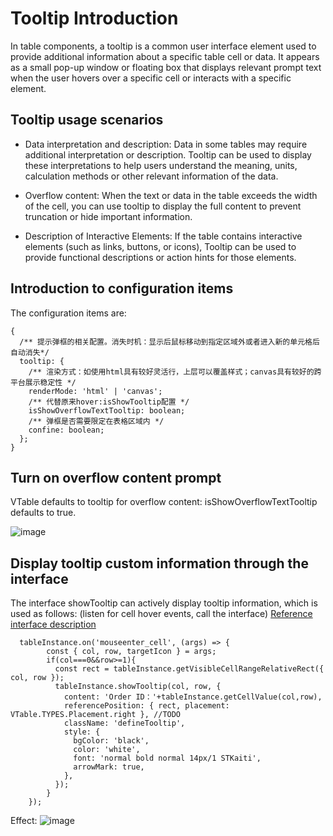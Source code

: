 # Tooltip Introduction

In table components, a tooltip is a common user interface element used to provide additional information about a specific table cell or data. It appears as a small pop-up window or floating box that displays relevant prompt text when the user hovers over a specific cell or interacts with a specific element.

## Tooltip usage scenarios

*   Data interpretation and description: Data in some tables may require additional interpretation or description. Tooltip can be used to display these interpretations to help users understand the meaning, units, calculation methods or other relevant information of the data.

*   Overflow content: When the text or data in the table exceeds the width of the cell, you can use tooltip to display the full content to prevent truncation or hide important information.

*   Description of Interactive Elements: If the table contains interactive elements (such as links, buttons, or icons), Tooltip can be used to provide functional descriptions or action hints for those elements.

## Introduction to configuration items

The configuration items are:

    {
      /** 提示弹框的相关配置。消失时机：显示后鼠标移动到指定区域外或者进入新的单元格后自动消失*/
      tooltip: {
        /** 渲染方式：如使用html具有较好灵活行，上层可以覆盖样式；canvas具有较好的跨平台展示稳定性 */
        renderMode: 'html' | 'canvas';
        /** 代替原来hover:isShowTooltip配置 */
        isShowOverflowTextTooltip: boolean;
        /** 弹框是否需要限定在表格区域内 */
        confine: boolean;
      };
    }

## Turn on overflow content prompt

VTable defaults to tooltip for overflow content: isShowOverflowTextTooltip defaults to true.

![image](https://lf9-dp-fe-cms-tos.byteorg.com/obj/bit-cloud/c0de7ff0a101bd4cb25c8170e.gif)

## Display tooltip custom information through the interface

The interface showTooltip can actively display tooltip information, which is used as follows: (listen for cell hover events, call the interface)
[Reference interface description](https://visactor.io/vtable/options/Methods#showTooltip)

      tableInstance.on('mouseenter_cell', (args) => {
            const { col, row, targetIcon } = args;
            if(col===0&&row>=1){
              const rect = tableInstance.getVisibleCellRangeRelativeRect({ col, row });
              tableInstance.showTooltip(col, row, {
                content: 'Order ID：'+tableInstance.getCellValue(col,row),
                referencePosition: { rect, placement: VTable.TYPES.Placement.right }, //TODO
                className: 'defineTooltip',
                style: {
                  bgColor: 'black',
                  color: 'white',
                  font: 'normal bold normal 14px/1 STKaiti',
                  arrowMark: true,
                },
              });
            }
        });

Effect:
![image](https://lf9-dp-fe-cms-tos.byteorg.com/obj/bit-cloud/ffc3a9b5518762d274121ff05.gif)
